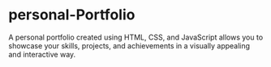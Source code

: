 # personal-Portfolio
A personal portfolio created  using HTML, CSS, and JavaScript allows you to showcase your skills, projects, and achievements in a visually appealing and interactive way.

